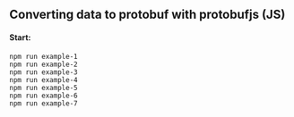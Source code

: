 ## Converting data to protobuf with protobufjs (JS)

#### Start:

```
npm run example-1
npm run example-2
npm run example-3
npm run example-4
npm run example-5
npm run example-6
npm run example-7
```
